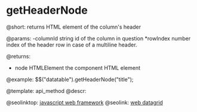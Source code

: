 getHeaderNode
=============

@short: returns HTML element of the column's header
	

@params:
-columnId	string		id of the column in question
*rowIndex	number		index of the header row in case of a multiline header. 


@returns: 
- node	HTMLElement		the component HTML element
	

@example:
$$("datatable").getHeaderNode("title");

@template:	api_method
@descr:




@seolinktop: [javascript web framework](https://webix.com)
@seolink: [web datagrid](https://webix.com/widget/datatable/)